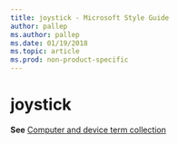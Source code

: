 ```yaml
---
title: joystick - Microsoft Style Guide
author: pallep
ms.author: pallep
ms.date: 01/19/2018
ms.topic: article
ms.prod: non-product-specific
---
```


# joystick

**See** [Computer and device term collection](/style-guide/a-z-word-list-term-collections/term-collections/computer-device-terms)

